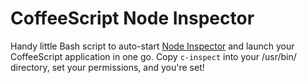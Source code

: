 CoffeeScript Node Inspector
===========================

Handy little Bash script to auto-start [Node Inspector](https://github.com/node-inspector/node-inspector) and launch your CoffeeScript application in one go.  Copy `c-inspect` into your /usr/bin/ directory, set your permissions, and you're set!

